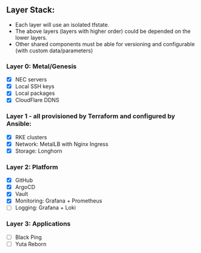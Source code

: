 ## Layer Stack:

- Each layer will use an isolated tfstate.
- The above layers (layers with higher order) could be depended on the lower layers.
- Other shared components must be able for versioning and configurable (with custom data/parameters)

### Layer 0: Metal/Genesis

- [x] NEC servers
- [x] Local SSH keys
- [x] Local packages
- [x] CloudFlare DDNS

### Layer 1 - all provisioned by Terraform and configured by Ansible:

- [x] RKE clusters
- [x] Network: MetalLB with Nginx Ingress
- [x] Storage: Longhorn

### Layer 2: Platform

- [x] GitHub
- [x] ArgoCD
- [x] Vault
- [x] Monitoring: Grafana + Prometheus
- [ ] Logging: Grafana + Loki

### Layer 3: Applications

- [ ] Black Ping
- [ ] Yuta Reborn